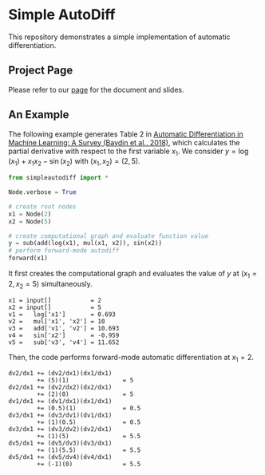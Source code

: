# Simple AutoDiff
This repository demonstrates a simple implementation of automatic differentiation.

## Project Page
Please refer to our [page]() for the document and slides.

## An Example
The following example generates Table 2 in [Automatic Differentiation in Machine Learning: A Survey (Baydin et al., 2018)](https://www.jmlr.org/papers/volume18/17-468/17-468.pdf), which calculates the partial derivative with respect to the first variable $x_1$.
We consider $y=\log(x_1)+x_1x_2-\sin(x_2)$ with $(x_1,x_2)=(2,5)$.
```python
from simpleautodiff import *

Node.verbose = True

# create root nodes
x1 = Node(2)
x2 = Node(5)

# create computational graph and evaluate function value
y = sub(add(log(x1), mul(x1, x2)), sin(x2))
# perform forward-mode autodiff
forward(x1)
```
It first creates the computational graph and evaluates the value of $y$ at $(x_1=2,x_2=5)$ simultaneously.
```
x1 = input[]           = 2       
x2 = input[]           = 5       
v1 =   log['x1']       = 0.693   
v2 =   mul['x1', 'x2'] = 10      
v3 =   add['v1', 'v2'] = 10.693  
v4 =   sin['x2']       = -0.959  
v5 =   sub['v3', 'v4'] = 11.652 
```
Then, the code performs forward-mode automatic differentiation at $x_1=2$.
```
dv2/dx1 += (dv2/dx1)(dx1/dx1)   
        += (5)(1)               = 5    
dv2/dx1 += (dv2/dx2)(dx2/dx1)   
        += (2)(0)               = 5    
dv1/dx1 += (dv1/dx1)(dx1/dx1)   
        += (0.5)(1)             = 0.5  
dv3/dx1 += (dv3/dv1)(dv1/dx1)   
        += (1)(0.5)             = 0.5  
dv3/dx1 += (dv3/dv2)(dv2/dx1)   
        += (1)(5)               = 5.5  
dv5/dx1 += (dv5/dv3)(dv3/dx1)   
        += (1)(5.5)             = 5.5  
dv5/dx1 += (dv5/dv4)(dv4/dx1)   
        += (-1)(0)              = 5.5   
```
